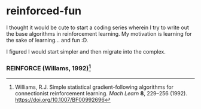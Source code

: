# reinforced-fun

I thought it would be cute to start a coding series wherein I try to write out the base algorithms in reinforcement learning. My motivation is learning for the sake of learning... and fun :D.

I figured I would start simpler and then migrate into the complex.



### REINFORCE (Willams, 1992)[^1]






[^1]:Williams, R.J. Simple statistical gradient-following algorithms for connectionist reinforcement learning. _Mach Learn_ **8**, 229–256 (1992). https://doi.org/10.1007/BF00992696


